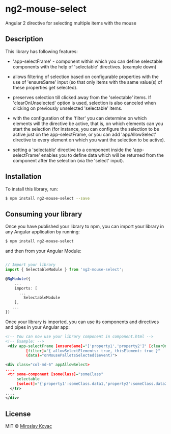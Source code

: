 # ng2-mouse-select
Angular 2 directive for selecting multiple items with the mouse

## Description

This library has following features:

- 'app-selectFrame' - component within which you can define selectable components
  with the help of 'selectable' directives. (example down)

- allows filtering of selection based on configurable properties with the use of 'ensureSame' input (so that only items with the same value(s) of these properties get selected).

- preserves selection till clicked away from the 'selectable' items. If 'clearOnUnselected' option is used, selection is also canceled when clicking on previously unselected 'selectable' items.

- with the configuration of the 'filter' you can determine on which elements will the directive be active, that is, on which elements can you start the selection
  (for instance, you can configure the selection to be active just on the app-selectFrame, or you can add
  'appAllowSelect' directive to every element on which you want the selection to be active).

- setting a 'selectable' directive to a component inside the 'app-selectFrame' enables you to define
  data which will be returned from the component after the selection (via the 'select' input).

## Installation

To install this library, run:

```bash
$ npm install ng2-mouse-select --save
```

## Consuming your library

Once you have published your library to npm, you can import your library in any Angular application by running:

```bash
$ npm install ng2-mouse-select
```

and then from your Angular Module:

```typescript

// Import your library
import { SelectableModule } from 'ng2-mouse-select';

@NgModule({
    ...
    imports: [
      ...
        SelectableModule
    ],
   ...
})
```

Once your library is imported, you can use its components and directives and pipes in your Angular app:

```xml
<!-- You can now use your library component in component.html -->
<!-- Example: -->
 <div app-selectFrame [ensureSame]="['property1','property2']" [clearOnUnselected]="false"
         [filter]="{ allowSelectElements: true, thisElement: true }" 
         (data)="onMousePalletsSelected($event)">

<div class="col-md-6" appAllowSelect>
....
 <tr some-component [someClass]="someClass" 
     selectable
     [select]="{'property1':someClass.data1,'property2':someClass.data2}">
  </tr>
....
</div>

```

## License

MIT © [Miroslav Kovac](mailto:miro1.kovac@gmail.com)
